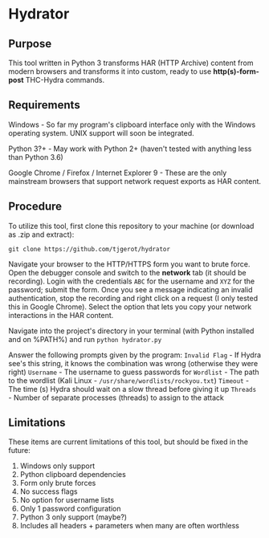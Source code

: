 # Hydrator

## Purpose

This tool written in Python 3 transforms HAR (HTTP Archive) content from modern browsers and transforms it into custom, ready to use **http(s)-form-post** THC-Hydra commands.

## Requirements

Windows - So far my program's clipboard interface only with the Windows operating system. UNIX support will soon be integrated.

Python 3?+ - May work with Python 2+ (haven't tested with anything less than Python 3.6)

Google Chrome / Firefox / Internet Explorer 9 - These are the only mainstream browsers that support network request exports as HAR content.

## Procedure

To utilize this tool, first clone this repository to your machine (or download as .zip and extract):

`git clone https://github.com/tjgerot/hydrator`

Navigate your browser to the HTTP/HTTPS form you want to brute force. Open the debugger console and switch to the **network** tab (it should be recording). Login with the credentials `ABC` for the username and `XYZ` for the password; submit the form. Once you see a message indicating an invalid authentication, stop the recording and right click on a request (I only tested this in Google Chrome). Select the option that lets you copy your network interactions in the HAR content.

Navigate into the project's directory in your terminal (with Python installed and on %PATH%) and run `python hydrator.py`

Answer the following prompts given by the program:
  `Invalid Flag` - If Hydra see's this string, it knows the combination was wrong (otherwise they were right)
  `Username` - The username to guess passwords for
  `Wordlist` - The path to the wordlist (Kali Linux - `/usr/share/wordlists/rockyou.txt`)
  `Timeout` - The time (s) Hydra should wait on a slow thread before giving it up
  `Threads` - Number of separate processes (threads) to assign to the attack

## Limitations

These items are current limitations of this tool, but should be fixed in the future:

  1. Windows only support
  2. Python clipboard dependencies
  3. Form only brute forces
  4. No success flags
  5. No option for username lists
  6. Only 1 password configuration
  7. Python 3 only support (maybe?)
  8. Includes all headers + parameters when many are often worthless
